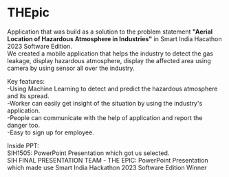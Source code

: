 # THEpic
Application that was build as a solution to the problem statement **"Aerial Location of Hazardous Atmosphere in Industries"** in Smart India Hacathon 2023 Software Edition. <br>
We created a mobile application that helps the industry to detect the gas leakage, display hazardous atmosphere, display the affected area using camera by using sensor all over the industry.<br>

Key features:<br>
-Using Machine Learning to detect and predict the hazardous atmosphere and its spread.<br>
-Worker can easily get insight of the situation by using the industry's application.<br>
-People can communicate with the help of application and report the danger too.<br>
-Easy to sign up for employee.<br>

Inside PPT: <br>
SIH1505: PowerPoint Presentation which got us selected. <br>
SIH FINAL PRESENTATION TEAM - THE EPIC: PowerPoint Presentation which made use Smart India Hackathon 2023 Software Edition Winner <br>
